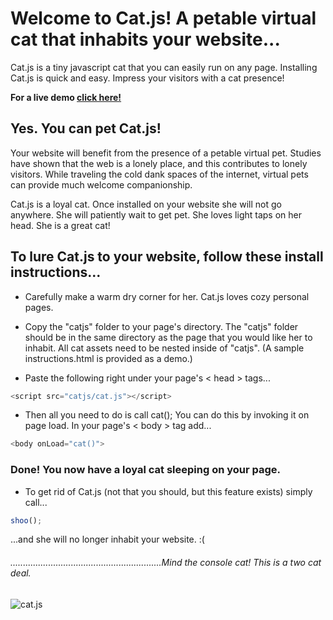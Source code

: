 # Welcome to Cat.js! A petable virtual cat that inhabits your website...
Cat.js is a tiny javascript cat that you can easily run on any page.
Installing Cat.js is quick and easy. Impress your visitors with a cat presence!

**For a live demo [click here!](http://tetrageddon.com/catjs/)**

## Yes. You can pet Cat.js!
Your website will benefit from the presence of a petable virtual pet. Studies have shown that the web is a lonely place, and this contributes to lonely visitors. While traveling the cold dank spaces of the internet, virtual pets can provide much welcome companionship.

Cat.js is a loyal cat. Once installed on your website she will not go anywhere. She will patiently wait to get pet. She loves light taps on her head. She is a great cat!

## To lure Cat.js to your website, follow these install instructions...

* Carefully make a warm dry corner for her. Cat.js loves cozy personal pages.

* Copy the "catjs" folder to your page's directory. The "catjs" folder should be in the same directory as the page that you would like her to inhabit. All cat assets need to be nested inside of "catjs". (A sample instructions.html is provided as a demo.)

* Paste the following right under your page's < head > tags...
```javascript
<script src="catjs/cat.js"></script>
```

* Then all you need to do is call cat(); You can do this by invoking it on page load. In your page's < body > tag add...
```javascript
<body onLoad="cat()">
```

### Done! You now have a loyal cat sleeping on your page.

* To get rid of Cat.js (not that you should, but this feature exists) simply call...
```javascript
shoo();
```

...and she will no longer inhabit your website. :(

###### ............................................................Mind the console cat! This is a two cat deal.

![cat.js](http://tetrageddon.com/catjs/catjs.png)
